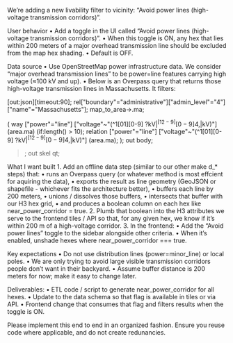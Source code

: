 We’re adding a new livability filter to vicinity: “Avoid power lines (high-voltage transmission corridors)”.

User behavior
	•	Add a toggle in the UI called “Avoid power lines (high-voltage transmission corridors)”.
	•	When this toggle is ON, any hex that lies within 200 meters of a major overhead transmission line should be excluded from the map hex shading.
	•	Default is OFF.

Data source
	•	Use OpenStreetMap power infrastructure data. We consider “major overhead transmission lines” to be power=line features carrying high voltage (≈100 kV and up).
	•	Below is an Overpass query that returns those high-voltage transmission lines in Massachusetts. It filters:

[out:json][timeout:90];
rel["boundary"="administrative"]["admin_level"="4"]["name"="Massachusetts"];
map_to_area->.ma;

(
  way
    ["power"="line"]
    ["voltage"~"(^1[01][0-9] ?kV$|^[12-9][0-9]{4,}$|kV)"]
    (area.ma)
    (if:length() > 10);
  relation
    ["power"="line"]
    ["voltage"~"(^1[01][0-9] ?kV$|^[12-9][0-9]{4,}$|kV)"]
    (area.ma);
);
out body;
>;
out skel qt;

What I want built
	1.	Add an offline data step (similar to our other make d_* steps) that:
	•	runs an Overpass query (or whatever method is most effcient for aquiring the data),
	•	exports the result as line geometry (GeoJSON or shapefile - whichever fits the architecture better),
	•	buffers each line by 200 meters,
	•	unions / dissolves those buffers,
	•	intersects that buffer with our H3 hex grid,
	•	and produces a boolean column on each hex like near_power_corridor = true.
	2.	Plumb that boolean into the H3 attributes we serve to the frontend tiles / API so that, for any given hex, we know if it’s within 200 m of a high-voltage corridor.
	3.	In the frontend:
	•	Add the “Avoid power lines” toggle to the sidebar alongside other criteria.
	•	When it’s enabled, unshade hexes where near_power_corridor === true.

Key expectations
	•	Do not use distribution lines (power=minor_line) or local poles.
	•	We are only trying to avoid large visible transmission corridors people don’t want in their backyard.
	•	Assume buffer distance is 200 meters for now; make it easy to change later.

Deliverables:
	•	ETL code / script to generate near_power_corridor for all hexes.
	•	Update to the data schema so that flag is available in tiles or via API.
	•	Frontend change that consumes that flag and filters results when the toggle is ON.

Please implement this end to end in an organized fashion. Ensure you reuse code where applicable, and do not create redunancies.